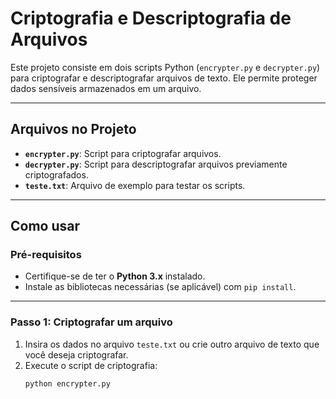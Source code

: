 # Criptografia e Descriptografia de Arquivos

Este projeto consiste em dois scripts Python (`encrypter.py` e `decrypter.py`) para criptografar e descriptografar arquivos de texto. Ele permite proteger dados sensíveis armazenados em um arquivo.

---

## Arquivos no Projeto

- **`encrypter.py`**: Script para criptografar arquivos.
- **`decrypter.py`**: Script para descriptografar arquivos previamente criptografados.
- **`teste.txt`**: Arquivo de exemplo para testar os scripts.

---

## Como usar

### Pré-requisitos
- Certifique-se de ter o **Python 3.x** instalado.
- Instale as bibliotecas necessárias (se aplicável) com `pip install`.

---

### Passo 1: Criptografar um arquivo
1. Insira os dados no arquivo `teste.txt` ou crie outro arquivo de texto que você deseja criptografar.
2. Execute o script de criptografia:
   ```bash
   python encrypter.py
